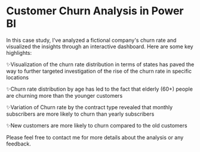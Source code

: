 # Customer Churn Analysis in Power BI

 In this case study, I've analyzed a fictional company's churn rate and visualized the insights through an interactive dashboard. Here are some key highlights:

✨Visualization of the churn rate distribution in terms of states has paved the way to further targeted investigation of the rise of the churn rate in specific locations

✨Churn rate distribution by age has led to the fact that elderly (60+) people are churning more than the younger customers

✨Variation of Churn rate by the contract type revealed that monthly subscribers are more likely to churn than yearly subscribers

✨New customers are more likely to churn compared to the old customers

Please feel free to contact me for more details about the analysis or any feedback.
